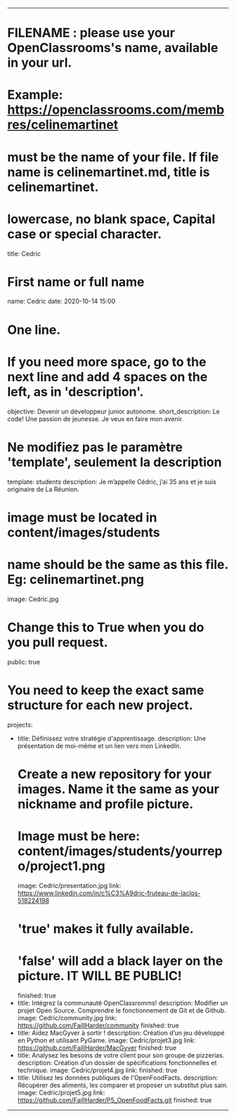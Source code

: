 ---

# FILENAME : please use your OpenClassrooms's name, available in your url.
# Example: https://openclassrooms.com/membres/celinemartinet
# must be the name of your file. If file name is celinemartinet.md, title is celinemartinet.
# lowercase, no blank space, Capital case or special character.
title: Cedric

# First name or full name
name: Cedric
date: 2020-10-14 15:00

# One line.
# If you need more space, go to the next line and add 4 spaces on the left, as in 'description'.
objective: Devenir un développeur junior autonome.
short_description: Le code! Une passion de jeunesse. Je veux en faire mon avenir.

# Ne modifiez pas le paramètre 'template', seulement la description
template: students
description:
    Je m’appelle Cédric, j’ai 35 ans et je suis originaire de La Réunion.
     

# image must be located in content/images/students
# name should be the same as this file. Eg: celinemartinet.png
image: Cedric.jpg

# Change this to True when you do you pull request.
public: true

# You need to keep the exact same structure for each new project.
projects:
  - title: Définissez votre stratégie d'apprentissage.
    description: Une présentation de moi-même et un lien vers mon LinkedIn.
    # Create a new repository for your images. Name it the same as your nickname and profile picture.
    # Image must be here: content/images/students/yourrepo/project1.png
    image: Cedric/presentation.jpg
    link: https://www.linkedin.com/in/c%C3%A9dric-fruteau-de-laclos-518224198
    # 'true' makes it fully available.
    # 'false' will add a black layer on the picture. IT WILL BE PUBLIC!
    finished: true
  - title: Intégrez la communauté OpenClassromms!
    description: Modifier un projet Open Source. Comprendre le fonctionnement de Git et de Github. 
    image: Cedric/community.jpg
    link: https://github.com/FaillHarder/community
    finished: true
  - title: Aidez MacGyver à sortir !
    description: Création d’un jeu développé en Python et utilisant PyGame.
    image: Cedric/projet3.jpg
    link: https://github.com/FaillHarder/MacGyver
    finished: true
  - title: Analysez les besoins de votre client pour son groupe de pizzerias.
    description: Création d’un dossier de spécifications fonctionnelles et technique.
    image: Cedric/projet4.jpg
    link: 
    finished: true
  - title: Utilisez les données publiques de l'OpenFoodFacts.
    description: Récupérer des aliments, les comparer et proposer un substitut plus sain.
    image: Cedric/projet5.jpg
    link: https://github.com/FaillHarder/P5_OpenFoodFacts.git
    finished: true
---
